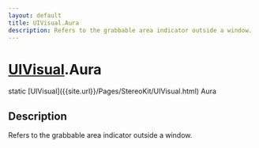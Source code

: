 ```yaml
---
layout: default
title: UIVisual.Aura
description: Refers to the grabbable area indicator outside a window.
---
```

# [UIVisual]({{site.url}}/Pages/StereoKit/UIVisual.html).Aura

<div class='signature' markdown='1'>
static [UIVisual]({{site.url}}/Pages/StereoKit/UIVisual.html) Aura
</div>

## Description
Refers to the grabbable area indicator outside a window.


